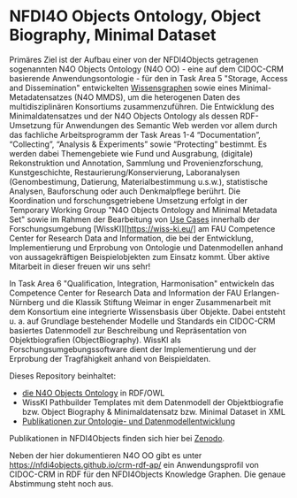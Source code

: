 # NFDI4O Objects Ontology, Object Biography, Minimal Dataset

Primäres Ziel ist der Aufbau einer von der NFDI4Objects getragenen sogenannten N4O Objects Ontology (N4O OO) - eine auf dem CIDOC-CRM basierende Anwendungsontologie - für den in Task Area 5 "Storage, Access and Dissemination" entwickelten [Wissensgraphen](https://github.com/nfdi4objects/n4o-graph) sowie eines Minimal-Metadatensatzes (N4O MMDS), um die heterogenen Daten des multidisziplinären Konsortiums zusammenzuführen. Die Entwicklung des Minimaldatensatzes und der N4O Objects Ontology als dessen RDF-Umsetzung für Anwendungen des Semantic Web werden vor allem durch das fachliche Arbeitsprogramm der Task Areas 1-4 “Documentation”, “Collecting”, “Analysis & Experiments” sowie “Protecting” bestimmt. Es werden dabei Themengebiete wie Fund und Ausgrabung, (digitale) Rekonstruktion und Annotation, Sammlung und Provenienzforschung, Kunstgeschichte, Restaurierung/Konservierung, Laboranalysen (Genombestimung, Datierung, Materialbestimmung u.s.w.), statistische Analysen, Bauforschung oder auch Denkmalpflege berührt. 
Die Koordination und forschungsgetriebene Umsetzung erfolgt in der Temporary Working Group "N4O Objects Ontology and Minimal Metadata Set" sowie im Rahmen der Bearbeitung von [Use Cases](https://nfdi4objects.wisski.data.fau.de/use_cases) innerhalb der Forschungsumgebung [WissKI][https://wiss-ki.eu/] am FAU Competence Center for Research Data and Information, die bei der Entwicklung, Implementierung und Erprobung von Ontologie und Datenmodellen anhand von aussagekräftigen Beispielobjekten zum Einsatz kommt. Über aktive Mitarbeit in dieser freuen wir uns sehr!

In Task Area 6 "Qualification, Integration, Harmonisation" entwickeln das Competence Center for Research Data and Information der FAU Erlangen-Nürnberg und die Klassik Stiftung Weimar in enger Zusammenarbeit mit dem Konsortium eine integrierte Wissensbasis über Objekte. Dabei entsteht u. a. auf Grundlage bestehender Modelle und Standards ein CIDOC-CRM basiertes Datenmodell zur Beschreibung und Repräsentation von Objektbiografien (ObjectBiography). WissKI als Forschungsumgebungssoftware dient der Implementierung und der Erprobung der Tragfähigkeit anhand von Beispieldaten. 
 
Dieses Repository beinhaltet: 

- [die N4O Objects Ontology](n4o-objects-ontology) in RDF/OWL
- WissKI Pathbuilder Templates mit dem Datenmodell der Objektbiografie bzw. Object Biography & Minimaldatensatz bzw. Minimal Dataset in XML
- [Publikationen zur Ontologie- und Datenmodellentwicklung](presentations)

Publikationen in NFDI4Objects finden sich hier bei [Zenodo](https://zenodo.org/communities/nfdi4objects/records?q=&l=list&p=1&s=10&sort=newest).

Neben der hier dokumentieren N4O OO gibt es unter <https://nfdi4objects.github.io/crm-rdf-ap/> ein Anwendungsprofil von CIDOC-CRM in RDF für den NFDI4Objects Knowledge Graphen. Die genaue Abstimmung steht noch aus.

